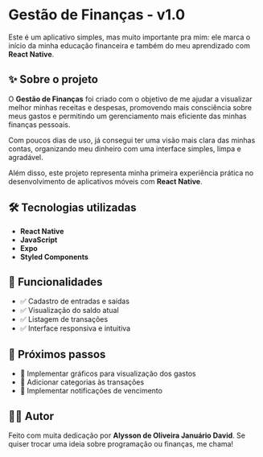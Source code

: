 # Gestão de Finanças - v1.0

Este é um aplicativo simples, mas muito importante pra mim: ele marca o início da minha educação financeira e também do meu aprendizado com **React Native**.

## ✨ Sobre o projeto

O **Gestão de Finanças** foi criado com o objetivo de me ajudar a visualizar melhor minhas receitas e despesas, promovendo mais consciência sobre meus gastos e permitindo um gerenciamento mais eficiente das minhas finanças pessoais.

Com poucos dias de uso, já consegui ter uma visão mais clara das minhas contas, organizando meu dinheiro com uma interface simples, limpa e agradável.

Além disso, este projeto representa minha primeira experiência prática no desenvolvimento de aplicativos móveis com **React Native**.

## 🛠️ Tecnologias utilizadas

- **React Native**
- **JavaScript**
- **Expo**
- **Styled Components**

## 🎯 Funcionalidades

- ✅ Cadastro de entradas e saídas
- ✅ Visualização do saldo atual
- ✅ Listagem de transações
- ✅ Interface responsiva e intuitiva

## 🚀 Próximos passos

- 📌 Implementar gráficos para visualização dos gastos
- 📌 Adicionar categorias às transações
- 📌 Implementar notificações de vencimento

## 🧑‍💻 Autor

Feito com muita dedicação por **Alysson de Oliveira Januário David**.
Se quiser trocar uma ideia sobre programação ou finanças, me chama!

